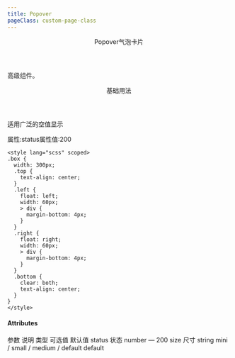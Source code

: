 ```yaml
---
title: Popover
pageClass: custom-page-class
---
```

<ClientOnly>
<Common-code-format>

  <div slot="componentNameTitle" class="component">
    <header class="component-name">
      Popover气泡卡片
    </header>
    <p class="component-text">
      高级组件。
    </p>
  </div>

  <div slot="description">
    <header class="iw-description-title">
      基础用法
    </header>
    <p class="iw-description-text">
      适用广泛的空值显示
    </p>
  </div>

  <div slot="showComponents" class="iw-show-component">
    <Popover-demo1/>
  </div>

  <section slot="paraDescription" class="iw-code-description">
    <p class="iw-paraStyle-wrapper">
        属性:<span class="iw-paraStyle">status</span>属性值:<span class="iw-paraStyle">200</span>
    </p>
  </section>

  <highlight-code class="codeStyle" slot="showCode" lang="vue">
    <template>
      <div>
        <div class="box">
          <div class="top">
            <iw-popover placement="top-start" show-arrow :body-style="{padding: '10px'}" content="上左">
              <iw-button slot="reference">上左</iw-button>
            </iw-popover>
            <iw-popover placement="top" show-arrow :body-style="{padding: '10px'}" content="上左">
              <iw-button slot="reference">上边</iw-button>
            </iw-popover>
            <iw-popover placement="top-end" show-arrow :body-style="{padding: '10px'}" content="上左">
              <iw-button slot="reference">上右</iw-button>
            </iw-popover>
          </div>
          <div class="left">
            <iw-popover placement="left-start" show-arrow :body-style="{padding: '10px'}" content="左上">
              <iw-button slot="reference">左上</iw-button>
            </iw-popover>
            <iw-popover placement="left" show-arrow :body-style="{padding: '10px'}" content="左边">
              <iw-button slot="reference">左边</iw-button>
            </iw-popover>
            <iw-popover placement="left-end" show-arrow :body-style="{padding: '10px'}" content="左下">
              <iw-button slot="reference">左下</iw-button>
            </iw-popover>
          </div>
          <div class="right">
            <iw-popover placement="right-start" show-arrow :body-style="{padding: '10px'}" content="右上">
              <iw-button slot="reference">右上</iw-button>
            </iw-popover>
            <iw-popover placement="right" show-arrow :body-style="{padding: '10px'}" content="右边">
              <iw-button slot="reference">右边</iw-button>
            </iw-popover>
            <iw-popover placement="right-end" show-arrow :body-style="{padding: '10px'}" content="右下">
              <iw-button slot="reference">右下</iw-button>
            </iw-popover>
          </div>
          <div class="bottom">
            <iw-popover placement="bottom-start" show-arrow :body-style="{padding: '10px'}" content="下左">
              <iw-button slot="reference">下左</iw-button>
            </iw-popover>
            <iw-popover placement="bottom" show-arrow :body-style="{padding: '10px'}" content="下边">
              <iw-button slot="reference">下边</iw-button>
            </iw-popover>
            <iw-popover placement="bottom-end" show-arrow :body-style="{padding: '10px'}" content="下右">
              <iw-button slot="reference">下右</iw-button>
            </iw-popover>
          </div>
        </div>
      </div>
    </template>

    <style lang="scss" scoped>
    .box {
      width: 300px;
      .top {
        text-align: center;
      }
      .left {
        float: left;
        width: 60px;
        > div {
          margin-bottom: 4px;
        }
      }
      .right {
        float: right;
        width: 60px;
        > div {
          margin-bottom: 4px;
        }
      }
      .bottom {
        clear: both;
        text-align: center;
      }
    }
    </style>
  </highlight-code>
</Common-code-format>
</ClientOnly>

#### Attributes
<ClientOnly>
<Common-create-form>
  <thead slot="form-header" class="formHead">
      <tr class="formHeadRow">
          <th class="formHeadCol">参数</th>
          <th class="formHeadCol">说明</th>
          <th class="formHeadCol">类型</th>
          <th class="formHeadCol">可选值</th>
          <th class="formHeadCol">默认值</th>
      </tr>
  </thead>
  <tbody slot="form-body" class="formBody">
      <tr class="formBodyRow">
          <td class="formBodyCol">status</td>
          <td class="formBodyCol">状态</td>
          <td class="formBodyCol">number</td>
          <td class="formBodyCol">—</td>
          <td class="formBodyCol">200</td>
      </tr>
      <tr class="formBodyRow">
          <td class="formBodyCol">size</td>
          <td class="formBodyCol">尺寸</td>
          <td class="formBodyCol">string</td>
          <td class="formBodyCol">mini / small / medium / default</td>
          <td class="formBodyCol">default</td>
      </tr>
  </tbody>
</Common-create-form>
</ClientOnly>
